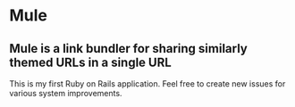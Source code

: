 # Mule

## Mule is a link bundler for sharing similarly themed URLs in a single URL

This is my first Ruby on Rails application. Feel free to create new issues for various system improvements.
